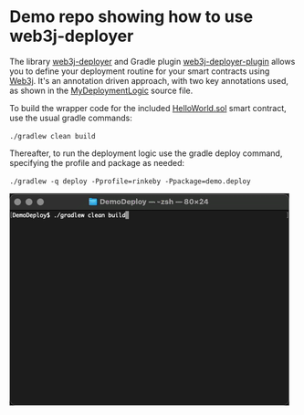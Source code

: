 # Demo repo showing how to use web3j-deployer

The library [web3j-deployer](https://github.com/web3j/web3j-deployer) and Gradle
plugin [web3j-deployer-plugin](https://github.com/web3j/web3j-deployer-plugin) allows you to define your deployment
routine for your smart contracts using [Web3j](https://github.com/web3j/web3j). It's an annotation driven approach, with
two key annotations used, as shown in
the [MyDeploymentLogic](https://github.com/web3j/web3j-deployer-demo/blob/master/src/main/java/demo/deploy/MyDeploymentLogic.java)
source file.

To build the wrapper code for the
included [HelloWorld.sol](https://github.com/web3j/web3j-deployer-demo/blob/master/src/main/solidity/HelloWorld.sol)
smart contract, use the usual gradle commands:

`./gradlew clean build`

Thereafter, to run the deployment logic use the gradle deploy command, specifying the profile and package as needed:

`./gradlew -q deploy -Pprofile=rinkeby -Ppackage=demo.deploy`

![demo](terminal-demo.gif)
